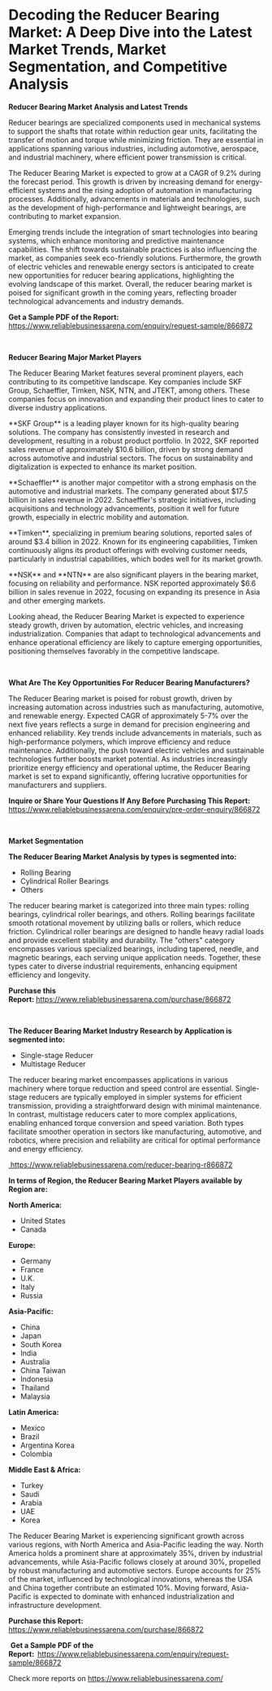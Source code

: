 <p><h1>Decoding the Reducer Bearing Market: A Deep Dive into the Latest Market Trends, Market Segmentation, and Competitive Analysis</h1></p><p><strong>Reducer Bearing Market Analysis and Latest Trends</strong></p>
<p><p>Reducer bearings are specialized components used in mechanical systems to support the shafts that rotate within reduction gear units, facilitating the transfer of motion and torque while minimizing friction. They are essential in applications spanning various industries, including automotive, aerospace, and industrial machinery, where efficient power transmission is critical.</p><p>The Reducer Bearing Market is expected to grow at a CAGR of 9.2% during the forecast period. This growth is driven by increasing demand for energy-efficient systems and the rising adoption of automation in manufacturing processes. Additionally, advancements in materials and technologies, such as the development of high-performance and lightweight bearings, are contributing to market expansion. </p><p>Emerging trends include the integration of smart technologies into bearing systems, which enhance monitoring and predictive maintenance capabilities. The shift towards sustainable practices is also influencing the market, as companies seek eco-friendly solutions. Furthermore, the growth of electric vehicles and renewable energy sectors is anticipated to create new opportunities for reducer bearing applications, highlighting the evolving landscape of this market. Overall, the reducer bearing market is poised for significant growth in the coming years, reflecting broader technological advancements and industry demands.</p></p>
<p><strong>Get a Sample PDF of the Report:&nbsp;</strong> <a href="https://www.reliablebusinessarena.com/enquiry/request-sample/866872?utm_campaign=2114&utm_medium=2&utm_source=Github&utm_content=ia&utm_term=10022025&utm_id=reducer-bearing">https://www.reliablebusinessarena.com/enquiry/request-sample/866872</a></p>
<p>&nbsp;</p>
<p><strong>Reducer Bearing Major Market Players</strong></p>
<p><p>The Reducer Bearing Market features several prominent players, each contributing to its competitive landscape. Key companies include SKF Group, Schaeffler, Timken, NSK, NTN, and JTEKT, among others. These companies focus on innovation and expanding their product lines to cater to diverse industry applications.</p><p>**SKF Group** is a leading player known for its high-quality bearing solutions. The company has consistently invested in research and development, resulting in a robust product portfolio. In 2022, SKF reported sales revenue of approximately $10.6 billion, driven by strong demand across automotive and industrial sectors. The focus on sustainability and digitalization is expected to enhance its market position.</p><p>**Schaeffler** is another major competitor with a strong emphasis on the automotive and industrial markets. The company generated about $17.5 billion in sales revenue in 2022. Schaeffler's strategic initiatives, including acquisitions and technology advancements, position it well for future growth, especially in electric mobility and automation.</p><p>**Timken**, specializing in premium bearing solutions, reported sales of around $3.4 billion in 2022. Known for its engineering capabilities, Timken continuously aligns its product offerings with evolving customer needs, particularly in industrial capabilities, which bodes well for its market growth.</p><p>**NSK** and **NTN** are also significant players in the bearing market, focusing on reliability and performance. NSK reported approximately $6.6 billion in sales revenue in 2022, focusing on expanding its presence in Asia and other emerging markets.</p><p>Looking ahead, the Reducer Bearing Market is expected to experience steady growth, driven by automation, electric vehicles, and increasing industrialization. Companies that adapt to technological advancements and enhance operational efficiency are likely to capture emerging opportunities, positioning themselves favorably in the competitive landscape.</p></p>
<p>&nbsp;</p>
<p><strong>What Are The Key Opportunities For Reducer Bearing Manufacturers?</strong></p>
<p><p>The Reducer Bearing market is poised for robust growth, driven by increasing automation across industries such as manufacturing, automotive, and renewable energy. Expected CAGR of approximately 5-7% over the next five years reflects a surge in demand for precision engineering and enhanced reliability. Key trends include advancements in materials, such as high-performance polymers, which improve efficiency and reduce maintenance. Additionally, the push toward electric vehicles and sustainable technologies further boosts market potential. As industries increasingly prioritize energy efficiency and operational uptime, the Reducer Bearing market is set to expand significantly, offering lucrative opportunities for manufacturers and suppliers.</p></p>
<p><strong>Inquire or Share Your Questions If Any Before Purchasing This Report:</strong> <a href="https://www.reliablebusinessarena.com/enquiry/pre-order-enquiry/866872?utm_campaign=2114&utm_medium=2&utm_source=Github&utm_content=ia&utm_term=10022025&utm_id=reducer-bearing">https://www.reliablebusinessarena.com/enquiry/pre-order-enquiry/866872</a></p>
<p>&nbsp;</p>
<p><strong>Market Segmentation</strong></p>
<p><strong>The Reducer Bearing Market Analysis by types is segmented into:</strong></p>
<p><ul><li>Rolling Bearing</li><li>Cylindrical Roller Bearings</li><li>Others</li></ul></p>
<p><p>The reducer bearing market is categorized into three main types: rolling bearings, cylindrical roller bearings, and others. Rolling bearings facilitate smooth rotational movement by utilizing balls or rollers, which reduce friction. Cylindrical roller bearings are designed to handle heavy radial loads and provide excellent stability and durability. The "others" category encompasses various specialized bearings, including tapered, needle, and magnetic bearings, each serving unique application needs. Together, these types cater to diverse industrial requirements, enhancing equipment efficiency and longevity.</p></p>
<p><strong>Purchase this Report:&nbsp;</strong><a href="https://www.reliablebusinessarena.com/purchase/866872?utm_campaign=2114&utm_medium=2&utm_source=Github&utm_content=ia&utm_term=10022025&utm_id=reducer-bearing">https://www.reliablebusinessarena.com/purchase/866872</a></p>
<p>&nbsp;</p>
<p><strong>The Reducer Bearing Market Industry Research by Application is segmented into:</strong></p>
<p><ul><li>Single-stage Reducer</li><li>Multistage Reducer</li></ul></p>
<p><p>The reducer bearing market encompasses applications in various machinery where torque reduction and speed control are essential. Single-stage reducers are typically employed in simpler systems for efficient transmission, providing a straightforward design with minimal maintenance. In contrast, multistage reducers cater to more complex applications, enabling enhanced torque conversion and speed variation. Both types facilitate smoother operation in sectors like manufacturing, automotive, and robotics, where precision and reliability are critical for optimal performance and energy efficiency.</p></p>
<p><a href="https://www.reliablebusinessarena.com/reducer-bearing-r866872?utm_campaign=2114&utm_medium=2&utm_source=Github&utm_content=ia&utm_term=10022025&utm_id=reducer-bearing">&nbsp;https://www.reliablebusinessarena.com/reducer-bearing-r866872</a></p>
<p><strong>In terms of Region, the Reducer Bearing Market Players available by Region are:</strong></p>
<p>
    <p> <strong> North America: </strong>
        <ul>
            <li>United States</li>
            <li>Canada</li>
        </ul>
        </p> 
    <p> <strong> Europe: </strong>
        <ul>
            <li>Germany</li>
            <li>France</li>
            <li>U.K.</li>
            <li>Italy</li>
            <li>Russia</li>
        </ul>
        </p> 
    <p> <strong> Asia-Pacific: </strong>
        <ul>
            <li>China</li>
            <li>Japan</li>
            <li>South Korea</li>
            <li>India</li>
            <li>Australia</li>
            <li>China Taiwan</li>
            <li>Indonesia</li>
            <li>Thailand</li>
            <li>Malaysia</li>
        </ul>
        </p> 
    <p> <strong> Latin America: </strong>
        <ul>
            <li>Mexico</li>
            <li>Brazil</li>
            <li>Argentina Korea</li>
            <li>Colombia</li>
        </ul>
        </p> 
    <p> <strong> Middle East & Africa: </strong>
        <ul>
            <li>Turkey</li>
            <li>Saudi</li>
            <li>Arabia</li>
            <li>UAE</li>
            <li>Korea</li>
        </ul>
    </p>
    </p>
<p><p>The Reducer Bearing Market is experiencing significant growth across various regions, with North America and Asia-Pacific leading the way. North America holds a prominent share at approximately 35%, driven by industrial advancements, while Asia-Pacific follows closely at around 30%, propelled by robust manufacturing and automotive sectors. Europe accounts for 25% of the market, influenced by technological innovations, whereas the USA and China together contribute an estimated 10%. Moving forward, Asia-Pacific is expected to dominate with enhanced industrialization and infrastructure development.</p></p>
<p><strong>Purchase this Report: </strong><a href="https://www.reliablebusinessarena.com/purchase/866872?utm_campaign=2114&utm_medium=2&utm_source=Github&utm_content=ia&utm_term=10022025&utm_id=reducer-bearing">https://www.reliablebusinessarena.com/purchase/866872</a></p>
<p>&nbsp;<strong>Get a Sample PDF of the Report:&nbsp;&nbsp;</strong><a href="https://www.reliablebusinessarena.com/enquiry/request-sample/866872?utm_campaign=2114&utm_medium=2&utm_source=Github&utm_content=ia&utm_term=10022025&utm_id=reducer-bearing">https://www.reliablebusinessarena.com/enquiry/request-sample/866872</a></p>
<p><strong></strong></p>
<p>Check more reports on <a href="https://www.reliablebusinessarena.com/?utm_campaign=2114&utm_medium=2&utm_source=Github&utm_content=ia&utm_term=10022025&utm_id=reducer-bearing">https://www.reliablebusinessarena.com/</a></p>